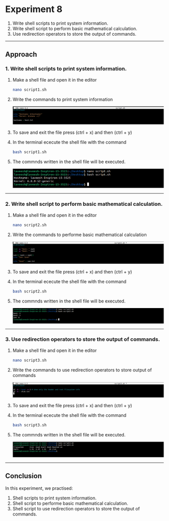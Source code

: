 # Experiment 8

1. Write shell scripts to print system information.
2. Write shell script to perform basic mathematical calculation.
3. Use redirection operators to store the output of commands.

---

## Approach

### 1. Write shell scripts to print system information.

1. Make a shell file and open it in the editor
   ```bash
   nano script1.sh
   ```

2. Write the commands to print system information
   
   ![script](script1.png)


4. To save and exit the file press (ctrl + x) and then (ctrl + y)


5. In the terminal ececute the shell file with the command
   ```bash
   bash script1.sh
   ```
   
6. The commnds written in the shell file will be executed.
   
   ![script output](script1-answer.png)


---


### 2. Write shell script to perform basic mathematical calculation.

1. Make a shell file and open it in the editor
   ```bash
   nano script2.sh
   ```

2. Write the commands to performe basic mathematical calculation
   
   ![script2](script2.png)


4. To save and exit the file press (ctrl + x) and then (ctrl + y)


5. In the terminal ececute the shell file with the command
   ```bash
   bash script2.sh
   ```
   
6. The commnds written in the shell file will be executed.
   
   ![script2 output](script2-answer.png)


---


### 3. Use redirection operators to store the output of commands.

1. Make a shell file and open it in the editor
   ```bash
   nano script3.sh
   ```

2. Write the commands to use redirection operators to store output of commands
   
   ![script3](script3.png)


4. To save and exit the file press (ctrl + x) and then (ctrl + y)


5. In the terminal ececute the shell file with the command
   ```bash
   bash script3.sh
   ```
   
6. The commnds written in the shell file will be executed.
   
   ![script2 output](script3-answer.png)


---

## Conclusion

In this experiment, we practised:
1. Shell scripts to print system information.
2. Shell script to performe basic mathematical calculation.
3. Shell script to use redirection operators to store the output of commands.
